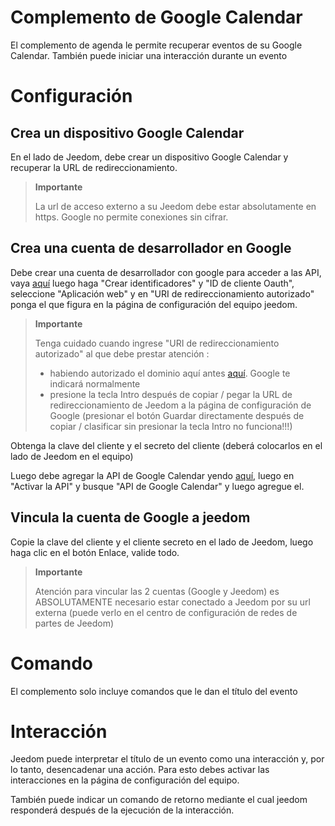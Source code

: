 # Complemento de Google Calendar

El complemento de agenda le permite recuperar eventos de su Google Calendar. También puede iniciar una interacción durante un evento

# Configuración 

## Crea un dispositivo Google Calendar 

En el lado de Jeedom, debe crear un dispositivo Google Calendar y recuperar la URL de redireccionamiento. 

> **Importante**
>
> La url de acceso externo a su Jeedom debe estar absolutamente en https. Google no permite conexiones sin cifrar.

## Crea una cuenta de desarrollador en Google 

Debe crear una cuenta de desarrollador con google para acceder a las API, vaya [aquí](https://console.developers.google.com/apis/credentials) luego haga "Crear identificadores" y "ID de cliente Oauth", seleccione "Aplicación web" y en "URI de redireccionamiento autorizado" ponga el que figura en la página de configuración del equipo jeedom.

> **Importante**
>
> Tenga cuidado cuando ingrese "URI de redireccionamiento autorizado" al que debe prestar atención : 
> - habiendo autorizado el dominio aquí antes [aquí](https://console.developers.google.com/apis/credentials/consent). Google te indicará normalmente
> - presione la tecla Intro después de copiar / pegar la URL de redireccionamiento de Jeedom a la página de configuración de Google (presionar el botón Guardar directamente después de copiar / clasificar sin presionar la tecla Intro no funciona!!!)

Obtenga la clave del cliente y el secreto del cliente (deberá colocarlos en el lado de Jeedom en el equipo)

Luego debe agregar la API de Google Calendar yendo [aquí](https://console.developers.google.com/apis/dashboard), luego en "Activar la API" y busque "API de Google Calendar" y luego agregue el.

## Vincula la cuenta de Google a jeedom 

Copie la clave del cliente y el cliente secreto en el lado de Jeedom, luego haga clic en el botón Enlace, valide todo.

>**Importante**
>
>Atención para vincular las 2 cuentas (Google y Jeedom) es ABSOLUTAMENTE necesario estar conectado a Jeedom por su url externa (puede verlo en el centro de configuración de redes de partes de Jeedom)

# Comando 

El complemento solo incluye comandos que le dan el título del evento

# Interacción 

Jeedom puede interpretar el título de un evento como una interacción y, por lo tanto, desencadenar una acción. Para esto debes activar las interacciones en la página de configuración del equipo.

También puede indicar un comando de retorno mediante el cual jeedom responderá después de la ejecución de la interacción.
